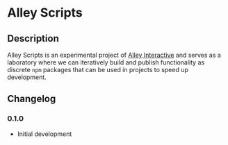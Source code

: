 # Alley Scripts

## Description ##

Alley Scripts is an experimental project of [Alley Interactive](https://alley.co) and serves as a laboratory where we can iteratively build and publish functionality as discrete `npm` packages that can be used in projects to speed up development.

## Changelog ##

### 0.1.0 ###

* Initial development
